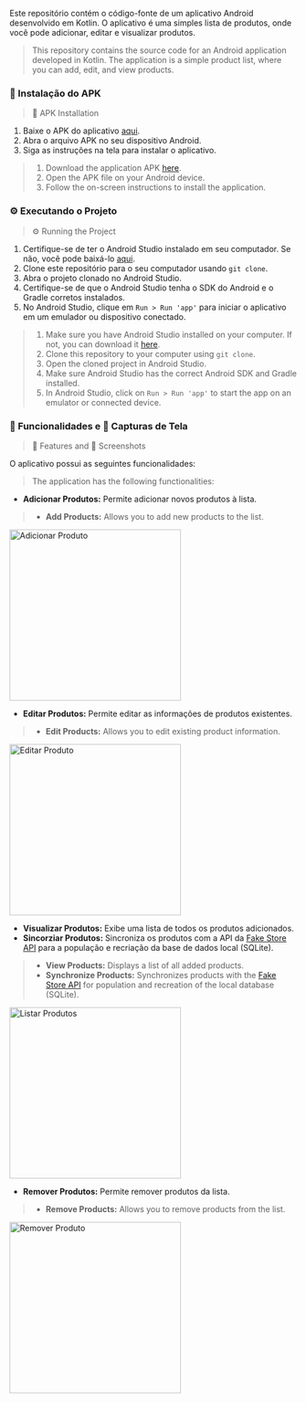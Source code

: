 Este repositório contém o código-fonte de um aplicativo Android desenvolvido em Kotlin. O aplicativo é uma simples lista de produtos, onde você pode adicionar, editar e visualizar produtos.

> This repository contains the source code for an Android application developed in Kotlin. The application is a simple product list, where you can add, edit, and view products.

### 📱 Instalação do APK
> 📱 APK Installation

1. Baixe o APK do aplicativo [aqui](https://drive.google.com/file/d/1Pk4w0kFLW3pWKf7rL-7eiNTcpDgLhB56/view?usp=sharing).
2. Abra o arquivo APK no seu dispositivo Android.
3. Siga as instruções na tela para instalar o aplicativo.

> 1. Download the application APK [here](https://drive.google.com/file/d/1Pk4w0kFLW3pWKf7rL-7eiNTcpDgLhB56/view?usp=sharing).
> 2. Open the APK file on your Android device.
> 3. Follow the on-screen instructions to install the application.

### ⚙️ Executando o Projeto
> ⚙️ Running the Project

1. Certifique-se de ter o Android Studio instalado em seu computador. Se não, você pode baixá-lo [aqui](https://developer.android.com/studio).
2. Clone este repositório para o seu computador usando `git clone`.
3. Abra o projeto clonado no Android Studio.
4. Certifique-se de que o Android Studio tenha o SDK do Android e o Gradle corretos instalados.
5. No Android Studio, clique em `Run > Run 'app'` para iniciar o aplicativo em um emulador ou dispositivo conectado.

> 1. Make sure you have Android Studio installed on your computer. If not, you can download it [here](https://developer.android.com/studio).
> 2. Clone this repository to your computer using `git clone`.
> 3. Open the cloned project in Android Studio.
> 4. Make sure Android Studio has the correct Android SDK and Gradle installed.
> 5. In Android Studio, click on `Run > Run 'app'` to start the app on an emulator or connected device.

### 📝 Funcionalidades e 📸 Capturas de Tela
> 📝 Features and 📸 Screenshots

O aplicativo possui as seguintes funcionalidades:
> The application has the following functionalities:

- **Adicionar Produtos:** Permite adicionar novos produtos à lista.
> - **Add Products:** Allows you to add new products to the list.
<img src="images/Add.png" alt="Adicionar Produto" width="300">

- **Editar Produtos:** Permite editar as informações de produtos existentes.
> - **Edit Products:** Allows you to edit existing product information.
<img src="images/Edit.png" alt="Editar Produto" width="300">

- **Visualizar Produtos:** Exibe uma lista de todos os produtos adicionados.
- **Sincorziar Produtos:** Sincroniza os produtos com a API da [Fake Store API](https://fakestoreapi.com/) para a população e recriação da base de dados local (SQLite).
> - **View Products:** Displays a list of all added products.
> - **Synchronize Products:** Synchronizes products with the [Fake Store API](https://fakestoreapi.com/) for population and recreation of the local database (SQLite).
<img src="images/List.png" alt="Listar Produtos" width="300">

- **Remover Produtos:** Permite remover produtos da lista.
> - **Remove Products:** Allows you to remove products from the list.
<img src="images/Erease.png" alt="Remover Produto" width="300">
